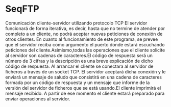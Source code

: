 # SeqFTP
Comunicación cliente-servidor utilizando protocolo TCP
El servidor funcionará de forma iterativa, es decir, hasta que no termine de atender por
completo a un cliente, no podrá aceptar nuevas peticiones de conexión de otros clientes. En cuanto al funcionamiento de este programa, se prevee que el servidor reciba como argumento el puerto donde estará escuchando peticiones del cliente.Asimismo,todas las operaciones que el cliente solicite al servidor son cadenas de caracteres.El código de respuesta será un número de 3 cifras y la descripción es una breve explicación de dicho código de respuesta.
Al arrancar el cliente se conectara al servidor de ficheros a través de un socket TCP. El
servidor aceptará dicha conexión y le enviará un mensaje de saludo que consistirá en una
cadena de caracteres formada por un código de respuesta y un mensaje que informe de la
versión del servidor de ficheros que se está usando.El cliente imprimirá el mensaje recibido. A partir de ese momento el cliente estará preparado para enviar operaciones al servidor.
